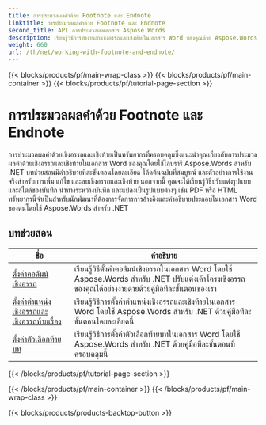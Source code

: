 ```yaml
---
title: การประมวลผลคำด้วย Footnote และ Endnote
linktitle: การประมวลผลคำด้วย Footnote และ Endnote
second_title: API การประมวลผลเอกสาร Aspose.Words
description: เรียนรู้วิธีการทำงานกับเชิงอรรถและเชิงท้ายในเอกสาร Word ของคุณด้วย Aspose.Words สำหรับ .NET บทช่วยสอนโดยละเอียดและตัวอย่างการใช้งานจริง
weight: 660
url: /th/net/working-with-footnote-and-endnote/
---
```


{{< blocks/products/pf/main-wrap-class >}}
{{< blocks/products/pf/main-container >}}
{{< blocks/products/pf/tutorial-page-section >}}

# การประมวลผลคำด้วย Footnote และ Endnote

การประมวลผลคำด้วยเชิงอรรถและเชิงท้ายเป็นทรัพยากรที่ครอบคลุมซึ่งแนะนำคุณเกี่ยวกับการประมวลผลคำด้วยเชิงอรรถและเชิงท้ายในเอกสาร Word ของคุณโดยใช้ไลบรารี Aspose.Words สำหรับ .NET บทช่วยสอนมีคำอธิบายทีละขั้นตอนโดยละเอียด โค้ดต้นฉบับที่สมบูรณ์ และตัวอย่างการใช้งานจริงสำหรับการเพิ่ม แก้ไข และลบเชิงอรรถและเชิงท้าย นอกจากนี้ คุณจะได้เรียนรู้วิธีปรับแต่งรูปแบบและสไตล์ของบันทึก นำทางระหว่างบันทึก และแปลงเป็นรูปแบบต่างๆ เช่น PDF หรือ HTML ทรัพยากรนี้จำเป็นสำหรับนักพัฒนาที่ต้องการจัดการการอ้างอิงและคำอธิบายประกอบในเอกสาร Word ของตนโดยใช้ Aspose.Words สำหรับ .NET

 ## บทช่วยสอน
| ชื่อ | คำอธิบาย |
| --- | --- |
| [ตั้งค่าคอลัมน์เชิงอรรถ](./set-foot-note-columns/) | เรียนรู้วิธีตั้งค่าคอลัมน์เชิงอรรถในเอกสาร Word โดยใช้ Aspose.Words สำหรับ .NET ปรับแต่งเค้าโครงเชิงอรรถของคุณได้อย่างง่ายดายด้วยคู่มือทีละขั้นตอนของเรา |
| [ตั้งค่าตำแหน่งเชิงอรรถและเชิงอรรถท้ายเรื่อง](./set-footnote-and-end-note-position/) | เรียนรู้วิธีการตั้งค่าตำแหน่งเชิงอรรถและเชิงท้ายในเอกสาร Word โดยใช้ Aspose.Words สำหรับ .NET ด้วยคู่มือทีละขั้นตอนโดยละเอียดนี้ |
| [ตั้งค่าตัวเลือกท้ายบท](./set-endnote-options/) | เรียนรู้วิธีการตั้งค่าตัวเลือกท้ายบทในเอกสาร Word โดยใช้ Aspose.Words สำหรับ .NET ด้วยคู่มือทีละขั้นตอนที่ครอบคลุมนี้ |
{{< /blocks/products/pf/tutorial-page-section >}}

{{< /blocks/products/pf/main-container >}}
{{< /blocks/products/pf/main-wrap-class >}}

{{< blocks/products/products-backtop-button >}}
